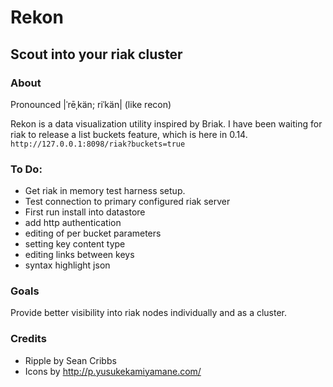 # Rekon
## Scout into your riak cluster

### About
Pronounced |ˈrēˌkän; riˈkän| (like recon)

Rekon is a data visualization utility inspired by Briak.  I have been waiting for
riak to release a list buckets feature, which is here in 0.14. 
`http://127.0.0.1:8098/riak?buckets=true`

### To Do:
* Get riak in memory test harness setup.
* Test connection to primary configured riak server
* First run install into datastore
* add http authentication
* editing of per bucket parameters
* setting key content type
* editing links between keys
* syntax highlight json 


### Goals
Provide better visibility into riak nodes individually and as a cluster. 

### Credits
* Ripple by Sean Cribbs
* Icons by http://p.yusukekamiyamane.com/
